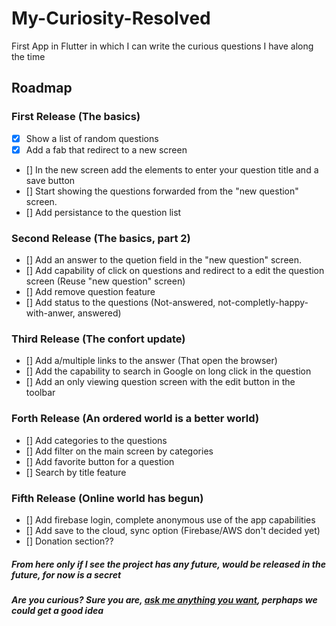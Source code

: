 # My-Curiosity-Resolved
First App in Flutter in which I can write the curious questions I have along the time


## Roadmap

### First Release (The basics)
- [x] Show a list of random questions
- [x] Add a fab that redirect to a new screen
- [] In the new screen add the elements to enter your question title and a save button
- [] Start showing the questions forwarded from the "new question" screen.
- [] Add persistance to the question list

### Second Release (The basics, part 2)
- [] Add an answer to the quetion field in the "new question" screen.
- [] Add capability of click on questions and redirect to a edit the question screen (Reuse "new question" screen)
- [] Add remove question feature
- [] Add status to the questions (Not-answered, not-completly-happy-with-anwer, answered)

### Third Release (The confort update)
- [] Add a/multiple links to the answer (That open the browser)
- [] Add the capability to search in Google on long click in the question
- [] Add an only viewing question screen with the edit button in the toolbar

### Forth Release (An ordered world is a better world)
- [] Add categories to the questions
- [] Add filter on the main screen by categories
- [] Add favorite button for a question
- [] Search by title feature

### Fifth Release (Online world has begun)
- [] Add firebase login, complete anonymous use of the app capabilities
- [] Add save to the cloud, sync option (Firebase/AWS don't decided yet)
- [] Donation section??

##### _From here only if I see the project has any future, would be released in the future, for now is a secret_
##### _Are you curious? Sure you are, [ask me anything you want](https://twitter.com/jgines23), perphaps we could get a good idea_
